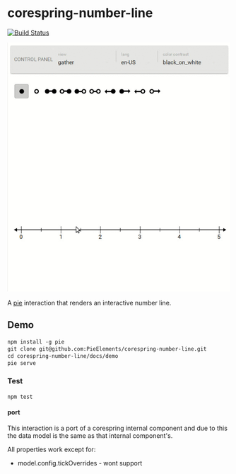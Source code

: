# corespring-number-line

[![Build Status](https://travis-ci.org/PieElements/corespring-number-line.svg?branch=master)](https://travis-ci.org/PieElements/corespring-number-line)

![demo](./demo.gif)

A [pie](https://www.npmjs.com/package/pie) interaction that renders an interactive number line.

## Demo 

```shell
npm install -g pie
git clone git@github.com:PieElements/corespring-number-line.git
cd corespring-number-line/docs/demo
pie serve

```

### Test 

```shell 
npm test
```

#### port

This interaction is a port of a corespring internal component and due to this the data model is the same as that internal component's.

All properties work except for: 
* model.config.tickOverrides - wont support


